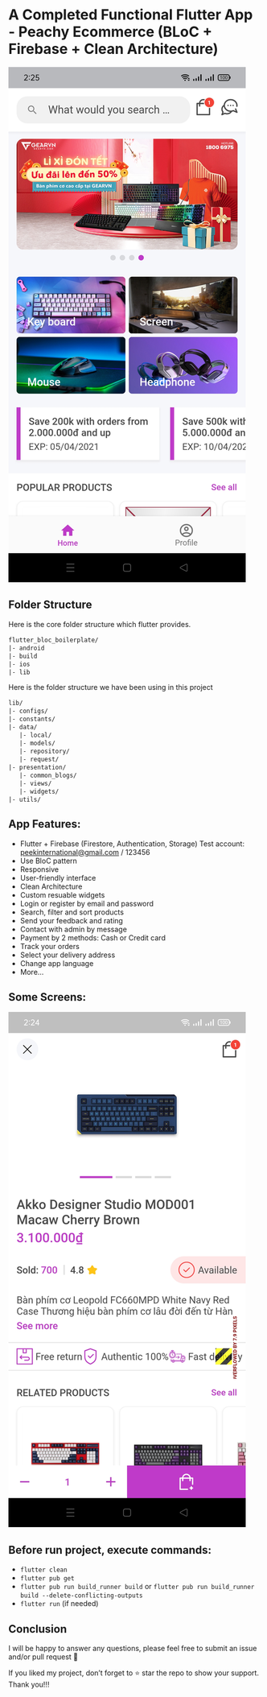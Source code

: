 # A Completed Functional Flutter App - Peachy Ecommerce  (BLoC + Firebase + Clean Architecture)

![Banner](https://github.com/peekinternational/FirestoreApp-Flutter/blob/main/screenshots/banner.jpg)

## Folder Structure
Here is the core folder structure which flutter provides.

```
flutter_bloc_boilerplate/
|- android
|- build
|- ios
|- lib
```

Here is the folder structure we have been using in this project

```
lib/
|- configs/
|- constants/
|- data/
   |- local/
   |- models/
   |- repository/
   |- request/
|- presentation/
   |- common_blogs/
   |- views/
   |- widgets/
|- utils/
```

## App Features:
* Flutter + Firebase (Firestore, Authentication, Storage)
  Test account: peekinternational@gmail.com / 123456
* Use BloC pattern
* Responsive
* User-friendly interface
* Clean Architecture
* Custom resuable widgets
* Login or register by email and password
* Search, filter and sort products
* Send your feedback and rating
* Contact with admin by message
* Payment by 2 methods: Cash or Credit card
* Track your orders
* Select your delivery address
* Change app language
* More...

## Some Screens:
![Banner](https://github.com/peekinternational/FirestoreApp-Flutter/blob/main/screenshots/2.jpg)

## Before run project, execute commands:
- `flutter clean`
- `flutter pub get`
- `flutter pub run build_runner build` or `flutter pub run build_runner build --delete-conflicting-outputs`
- `flutter run` (if needed)

## Conclusion
I will be happy to answer any questions, please feel free to submit an issue and/or pull request 🙂

If you liked my project, don’t forget to ⭐ star the repo to show your support.
Thank you!!!
